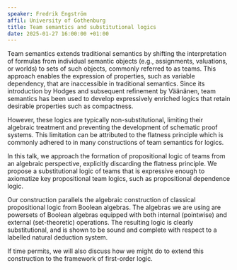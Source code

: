 ```yaml
---
speaker: Fredrik Engström
affil: University of Gothenburg
title: Team semantics and substitutional logics
date: 2025-01-27 16:00:00 +01:00
---
```


Team semantics extends traditional semantics by shifting the interpretation of formulas from individual semantic objects (e.g., assignments, valuations, or worlds) to sets of such objects, commonly referred to as teams.
This approach enables the expression of properties, such as variable dependency, that are inaccessible in traditional semantics.
Since its introduction by Hodges and subsequent refinement by Väänänen, team semantics has been used to develop expressively enriched logics that retain desirable properties such as compactness.

However, these logics are typically non-substitutional, limiting their algebraic treatment and preventing the development of schematic proof systems.
This limitation can be attributed to the flatness principle which is commonly adhered to in many constructions of team semantics for logics.

<!--more-->

In this talk, we approach the formation of propositional logic of teams from an algebraic perspective, explicitly discarding the flatness principle.
We propose a substitutional logic of teams that is expressive enough to axiomatize key propositional team logics, such as propositional dependence logic.

Our construction parallels the algebraic construction of classical propositional logic from Boolean algebras.
The algebras we are using are powersets of Boolean algebras equipped with both internal (pointwise) and external (set-theoretic) operations.
The resulting logic is clearly substitutional, and is shown to be sound and complete with respect to a labelled natural deduction system.

If time permits, we will also discuss how we might do to extend this construction to the framework of first-order logic.